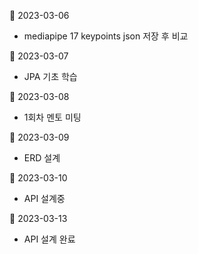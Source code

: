  :pushpin: 2023-03-06
- mediapipe 17 keypoints json 저장 후 비교

:pushpin: 2023-03-07
- JPA 기초 학습

:pushpin: 2023-03-08
- 1회차 멘토 미팅

:pushpin: 2023-03-09
- ERD 설계

:pushpin: 2023-03-10
- API 설계중
  
:pushpin: 2023-03-13
- API 설계 완료